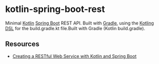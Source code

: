 # kotlin-spring-boot-rest

Minimal [Kotlin](https://kotlinlang.org) [Spring Boot](https://spring.io/projects/spring-boot) REST API. Built with [Gradle](https://gradle.org/), using the [Kotling DSL](https://docs.gradle.org/current/userguide/kotlin_dsl.html) for the build.gradle.kt file.Built with Gradle (Kotlin build.gradle).

## Resources
* [Creating a RESTful Web Service with Kotlin and Spring Boot](https://kotlinlang.org/docs/tutorials/spring-boot-restful.html)
